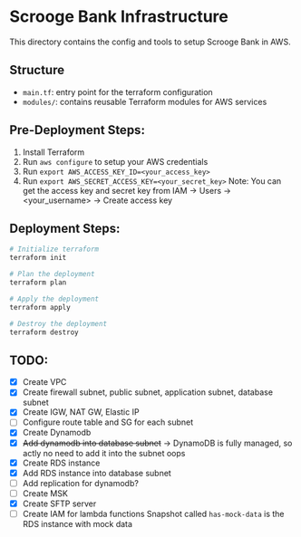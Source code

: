 # Scrooge Bank Infrastructure
This directory contains the config and tools to setup Scrooge Bank in AWS.

## Structure
- `main.tf`: entry point for the terraform configuration
- `modules/`: contains reusable Terraform modules for AWS services 

## Pre-Deployment Steps:
1. Install Terraform
2. Run `aws configure` to setup your AWS credentials 
3. Run `export AWS_ACCESS_KEY_ID=<your_access_key>`
4. Run `export AWS_SECRET_ACCESS_KEY=<your_secret_key>`
Note: You can get the access key and secret key from IAM -> Users -> <your_username> -> Create access key

## Deployment Steps:
```sh
# Initialize terraform
terraform init
```
```sh
# Plan the deployment
terraform plan
```
```sh
# Apply the deployment
terraform apply
```
```sh
# Destroy the deployment
terraform destroy
```


## TODO:
- [x] Create VPC
- [x] Create firewall subnet, public subnet, application subnet, database subnet
- [x] Create IGW, NAT GW, Elastic IP
- [ ] Configure route table and SG for each subnet
- [x] Create Dynamodb
- [x] ~~Add dynamodb into database subnet~~ -> DynamoDB is fully managed, so actly no need to add it into the subnet oops
- [x] Create RDS instance
- [x] Add RDS instance into database subnet
- [ ] Add replication for dynamodb?
- [ ] Create MSK
- [x] Create SFTP server
- [ ] Create IAM for lambda functions
Snapshot called `has-mock-data` is the RDS instance with mock data